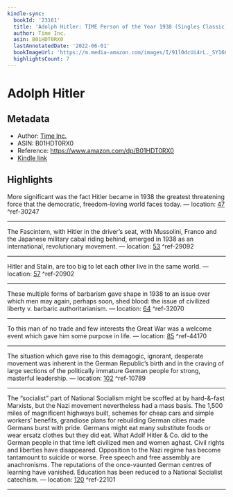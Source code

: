 ```yaml
---
kindle-sync:
  bookId: '23161'
  title: 'Adolph Hitler: TIME Person of the Year 1938 (Singles Classic)'
  author: Time Inc.
  asin: B01HDT0RX0
  lastAnnotatedDate: '2022-06-01'
  bookImageUrl: 'https://m.media-amazon.com/images/I/91l0dcUi4rL._SY160.jpg'
  highlightsCount: 7
---
```

# Adolph Hitler
## Metadata
* Author: [Time Inc.](https://www.amazon.comundefined)
* ASIN: B01HDT0RX0
* Reference: https://www.amazon.com/dp/B01HDT0RX0
* [Kindle link](kindle://book?action=open&asin=B01HDT0RX0)

## Highlights
More significant was the fact Hitler became in 1938 the greatest threatening force that the democratic, freedom-loving world faces today. — location: [47](kindle://book?action=open&asin=B01HDT0RX0&location=47) ^ref-30247

---
The Fascintern, with Hitler in the driver’s seat, with Mussolini, Franco and the Japanese military cabal riding behind, emerged in 1938 as an international, revolutionary movement. — location: [53](kindle://book?action=open&asin=B01HDT0RX0&location=53) ^ref-29092

---
Hitler and Stalin, are too big to let each other live in the same world. — location: [57](kindle://book?action=open&asin=B01HDT0RX0&location=57) ^ref-20902

---
These multiple forms of barbarism gave shape in 1938 to an issue over which men may again, perhaps soon, shed blood: the issue of civilized liberty v. barbaric authoritarianism. — location: [64](kindle://book?action=open&asin=B01HDT0RX0&location=64) ^ref-32070

---
To this man of no trade and few interests the Great War was a welcome event which gave him some purpose in life. — location: [85](kindle://book?action=open&asin=B01HDT0RX0&location=85) ^ref-44170

---
The situation which gave rise to this demagogic, ignorant, desperate movement was inherent in the German Republic’s birth and in the craving of large sections of the politically immature German people for strong, masterful leadership. — location: [102](kindle://book?action=open&asin=B01HDT0RX0&location=102) ^ref-10789

---
The “socialist” part of National Socialism might be scoffed at by hard-&-fast Marxists, but the Nazi movement nevertheless had a mass basis. The 1,500 miles of magnificent highways built, schemes for cheap cars and simple workers’ benefits, grandiose plans for rebuilding German cities made Germans burst with pride. Germans might eat many substitute foods or wear ersatz clothes but they did eat. What Adolf Hitler & Co. did to the German people in that time left civilized men and women aghast. Civil rights and liberties have disappeared. Opposition to the Nazi regime has become tantamount to suicide or worse. Free speech and free assembly are anachronisms. The reputations of the once-vaunted German centres of learning have vanished. Education has been reduced to a National Socialist catechism. — location: [120](kindle://book?action=open&asin=B01HDT0RX0&location=120) ^ref-22101

---
